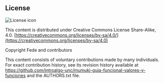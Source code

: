 ## License
![License icon](https://licensebuttons.net/l/by-sa/3.0/88x31.png)

This content is distributed under Creative Commons License Share-Alike, 4.0. [https://creativecommons.org/licenses/by-sa/4.0/](https://creativecommons.org/licenses/by-sa/4.0)

Copyright Fede and contributors

This content consists of voluntary contributions made by many
individuals. For exact contribution history, see its revision history
available at https://github.com/introalgo-unc/mumuki-guia-funcional-valores-y-funciones and the AUTHORS.txt file.


